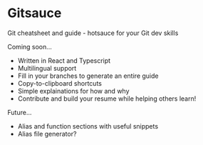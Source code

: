 # Gitsauce
Git cheatsheet and guide - hotsauce for your Git dev skills

Coming soon...
* Written in React and Typescript
* Multilingual support
* Fill in your branches to generate an entire guide
* Copy-to-clipboard shortcuts
* Simple explainations for how and why
* Contribute and build your resume while helping others learn!

Future...
* Alias and function sections with useful snippets
* Alias file generator?
